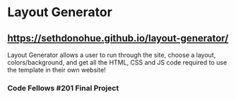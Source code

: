# Layout Generator 

## https://sethdonohue.github.io/layout-generator/

Layout Generator allows a user to run through the site, choose a layout, colors/background, and get all the HTML, CSS and JS code required to use the template in their own website!

### Code Fellows #201 Final Project
